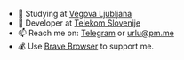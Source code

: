 - 🏫 Studying at [Vegova Ljubljana](https://www.vegova.si/)
- 💼 Developer at [Telekom Slovenije](https://www.telekom.si/) 
- 📫 Reach me on: [Telegram](https://t.me/urluur/) or [urlu@pm.me](mailto:urlu@pm.me)
- 💰 Use [Brave Browser](https://brave.com) to support me.
